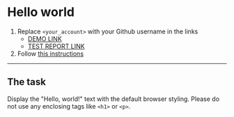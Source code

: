 # Hello world
1. Replace `<your_account>` with your Github username in the links
    - [DEMO LINK](https://movchko.github.io/layout_hello-world/) <br>
    - [TEST REPORT LINK](https://movchko.github.io/layout_hello-world/report/html_report/)
2. Follow [this instructions](https://mate-academy.github.io/layout_task-guideline/)
___

## The task
Display the "Hello, world!" text with the default browser styling. Please do not
use any enclosing tags like `<h1>` or `<p>`.
